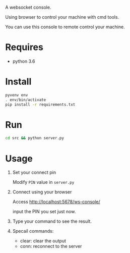 A websocket console.

Using browser to control your machine with cmd tools.

You can use this console to remote control your machine.

# Requires

* python 3.6

# Install

```bash
pyvenv env
. env/bin/activate
pip install -r requirements.txt
```

# Run

```bash
cd src && python server.py
```

# Usage

1. Set your connect pin
    
    Modify `PIN` value in `server.py`

2. Connect using your browser

    Access [http://localhost:5678/ws-console/](http://localhost:5678/ws-console/)
    
    input the PIN you set just now.

3. Type your command to see the result.

4. Specail commands:

    * clear: clear the output
    * conn: reconnect to the server






